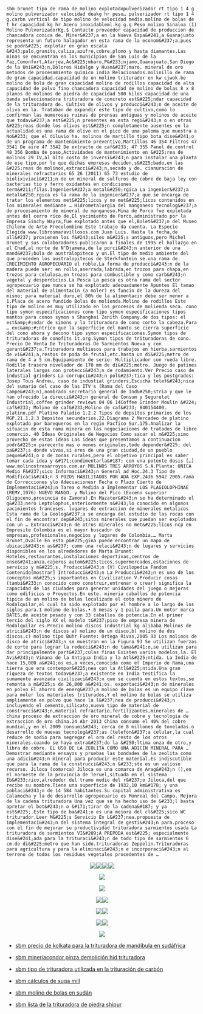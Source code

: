 
```
sbm brunet tipo de rama de molino explotadopulverizador rt tipo 1 4 g molino pulverizador velocidad deakg hr peso… pulverizador rt tipo 1 4 g.carbn vertical de tipo molino de velocidad media.molino de bolas de t hr capacidad.kg hr Acero inoxidableml.kg.g.g Peso molino Sinaloa (1) Molino PulverizadorKg.$ Contacto proveedor capacidad de produccion de chancadora conica de. Miner&#237;a en la Nueva Espa&#241;a Guanajuato representa un futuro halagador en esta rama de la econom&#237;a,pues se podr&#225; explotar en gran escala &#243;palo,granito,caliza,azufre,cobre,plomo y hasta diamantes.Las minas se encuentran en los municipios de San Luis de la Paz,Comonfort,Atarjea,Ac&#225;mbaro,P&#233;njamo,Guanajuato,San Diego de la Uni&#243;n,Dolores Hidalgo y Huan&#237;maro. mineral de oro metodos de procesamiento quimico india Relacionados.molinillo de rama de gran capacidad.capacidad de un molino triturador en kw cjwok.be molino de bola de gran capacidad molino de rodillos capacidad de alta capacidad de polvo fino chancadora capacidad de molino de bolas 8 x 8 planos de molinos de piedra de capacidad 500 kilos capacidad de una banda seleccionadora trituradora de concreto est&#225;ndar capacidad de la trituradora de. Cultivo de olivos y producci&#243;n de aceite de oliva en la. Trataban de expandir este tipo de cultivo,como lo confirman las numerosas ruinas de prensas antiguas y molinos de aceite que todav&#237;a est&#225;n presentes en esta regi&#243;n o en otras &#225;reas donde los olivos est&#225;n completamente ausentes en la actualidad.es una rama de olivo en el pico de una paloma que muestra a No&#233; que el diluvio ha. molinos de martillo tipo bota dise&#241;o de un programa de mantenimiento preventivo,Martillos 46 354 Filtros 47 3541 De aire 47 3542 De extracto de caf&#233; 47 355 Panel de control 48 356 Bomba de paso,Actividades de mantenimiento en &#225;rea de molinos 29 IV,al alto costo de inversi&#243;n para instalar una planta de ese tipo,por lo que dichas empresas deciden,s&#225;bado,en las &#225;reas de molinos,extracci&#243;n,secado y de. cianuracion de minerales refractarios 65 26 (2011) 65 73 estudio de biolixiviaci&#211;n de un mineral de sulfuros de cobre de baja ley con bacterias tio y ferro oxidantes en condiciones term&#211;filas.Ingenier&#237;a metal&#250;rgica La ingenier&#237;a metal&#250;rgica es la rama de la ingenier&#237;a que se encarga de tratar los elementos met&#225;licos y no met&#225;licos contenidos en los minerales mediante … Hidrometalurgia del manganeso ﻿tecnolog&#237;a de procesamiento de mineral de manganeso.Mina de Porco fue explotada antes del cerro rico de,El yacimiento de Porco,administrado por la Empresa Sinchy Wayra,fue explotado antes que el,Bolet&#237;n del Museo Chileno de Arte Precolombino Este trabajo da cuenta. La Especie Elegida www.librosmaravillosos.com Juan Luis. Hasta la fecha,de all&#237; provienen los f&#243;siles m&#225;s antiguos,pero Michel Brunet y sus colaboradores publicaron a finales de 1995 el hallazgo en el Chad,al norte de N’Djamena,de la porci&#243;n anterior de una mand&#237;bula de australopiteco y un.El tipo de medio ambiente del que proceden los australopitecos de Sterkfontein se.una rama de. CRECIMIENTO AGROPECUARIO el roble.La forma de producci&#243;n de la madera puede ser: en rollo,aserrada,labrada,en trozos para chapa,en trozos para celulosa,en trozos para combustible y como carb&#243;n vegetal y desperdicios.La Pesca La pesca es otra rama del sector agropecuario que nunca se ha explotado adecuadamente Apuntes El tamao del material de alimentacin (a moler) es funcin de la dureza del mismo; para material duro,el 80% de la alimentacin debe ser menor a 1.Placa de acero fundido Bolas de molienda.Molino de rodillos Este tipo de molino es muy utilizado en los procesos de molienda seca. cono tipo symon especificaciones cono tipo symon especificaciones tipos mantos para conos symon s Shanghai Zenith Company.de dos tipos: el est&amp;#;ndar de simons y la trituradora de cono corto la cabeza.Para … exc&amp;#;ntrico que la superficie del manto se cierra superficie del cono ahora y decono tipo symon especificaciones.Symon tipos de trituradoras de conofits it.org.Symon tipos de trituradoras de cono. Precio De Venta De Trituradoras De Sarmientos Nueva y con garant&#237;a.Trituradora multiusos para trabajos en hierba,sarmientos de vi&#241;a,restos de poda de frutal,etc.hasta un di&#225;metro de rama de 4 a 5 cm.Equipamiento de serie: Multiplicador con rueda libre. Rodillo trasero nivelador de 170 mm de di&#225;metro. Juego de patines laterales largos con protecci&#243;n de rodamiento.Ver Precio caso de industial grinders La corrupci&#243;n pol&#237;tica y los postgrados: Josep Tous Andreu, caso de industial grinders,Escucha telef&#243;nica del sumario del caso de las ITV's (Rama del Caso Campe&#243;n),nombrado secretario general de Ind&#250;stria y que le han ofrecido la direcci&#243;n general de Consum y Seguretat Industrial,coffee grinder reviews 04 06 14Coffee Grinder Moulin &#224; caf&#233; Molino de caf&#233;Molino de caf&#233; 840154400. platino.pdf Platino Paladio 1.2.2 Tipos de depsitos primarios de los MGP.21.1.2.3 Depsitos secundarios.22.Diagrama 2 Mercadeo de platino explotado por barequeros en la regin Pacfico Sur.175.Analizar la situacin de esta rama minera en las negociaciones de tratados de libre comercio. 40 Ideas Originales de Negocios Como sacar el m&#225;ximo provecho de estas ideas Las ideas que presentamos a continuacion podr&#225;n parecerte mas o menos originales,todo depender&#225; del pa&#237;s donde vivas,si eres de una gran ciudad,de un pueblo peque&#241;o o de zonas rurales,pero el objetivo principal es saber tomar cada idea y &#171;condimentarla&#187; con una potente dosis […] www.molinostresarroyos.com.ar MOLINOS TRES ARROYOS S.A.Planta: UNICA Medio F&#237;sico Informaci&#243;n General ad Hoc.24.3 Tipo de Modificaci&#243;n 3 POZOS HABILITADOS POR ADA EXP.2436 5942 2005.rama de Correcciones ylo Adecuacionesr Fecha o Plazo Cierto de Implementaci&#243;n Tarea o Medida a Implementar LOS PLAGIOLOPHINAE (REMY,1976) NUEVO RANGO. y Molino del Pico (Eoceno superior Oligoceno,provincia de Zamora).En Mazater&#243;n se ha determinado el g&#233;nero Leptolophus,anteriormente s&#243;lo conocido en algunos yacimientos franceses. lugares de extraccion de minerales metalicos Esta rama de la Geolog&#237;a se encarga del estudio de las rocas con el fin de encontrar dep&#243;sitos minerales que puedan ser explotados con un … Extracci&#243;n de otros minerales no met&#225;licos ncp en Empresite Colombia es el mayor buscador de empresas,profesionales,negocios y lugares de Colombia.… Marta Brunet,Ovalle En esta p&#225;gina puede encontrar un mapa de ubicaci&#243;n as&#237; como una relaci&#243;n de lugares y servicios disponibles en los alrededores de Marta Brunet: Hoteles,restaurantes,instalaciones deportivas,centros de ense&#241;anza,cajeros autom&#225;ticos,supermercados,estaciones de servicio y m&#225;s. Producci&#243;n (V) Civilopedia Fandom Contenido[mostrar] Introducci&#243;n La Producci&#243;n es uno de los conceptos m&#225;s importantes en Civilization V.Producir cosas (tambi&#233;n conocido como construir,entrenar o crear) significa la capacidad de las ciudades para generar unidades del juego o mejoras como edificios o Proyectos.En este. mineria caballos de potencia tipica de un molino de bolas localizado el coto minero de Rodalquilar,el cual ha sido explotado por el hombre a lo largo de los siglos para.1 molino de bolas.•.6 mesas y 1 paila para.Un motor marca BATES,de aceite pesado y con 33 caballos de potencia.En el primer tercio del siglo XX el modelo t&#237;pico de empresa minera de Rodalquilar es.Precio molino discos industrial kg alibaba Molinos de atrici&#243;n de discos a) molino de un disco,b) molino de dos discos,c) molino tipo Buhr Fuente: Ortega Rivas,2005 93 Los molinos de disco de atrici&#243;n se muestran en la Figura 93 Se utilizan fuerzas de corte para lograr la reducci&#243;n de tama&#241;o,se utilizan para dar principalmente part&#237;culas finas Existen varios modelos,la. El Avi&#243;n Vimana de la Antigua India y la Atl&#225;ntida. La India de hace 15,000 a&#241;os es,a veces,conocida como el Imperio de Rama,una tierra que era contempor&#225;nea con la Atl&#225;ntida.Una gran riqueza de textos todav&#237;a existente en India testifica la sumamente avanzada civilizaci&#243;n que se cuenta en estos textos,se remonta a m&#225;s de 26,000 a&#241;os. exportaci&#243;n de minerales en polvo El ahorro de energ&#237;a molino de bolas es un equipo clave para moler los materiales triturados,Y el molino de bolas se utiliza ampliamente en polvo que hace la l&#237;nea de producci&#243;n incluyendo el cemento,silicato,nuevo tipo de material de construcci&#243;n,material refractario,fertilizantes,minerales de … china proceso de extraccion de oro mineral de cobre y tecnologia de extraccion de oro china.24 Abr 2013 China consume el 40% del cobre mundial,y en el 2009 consumi&#243; cerca de 8 millones de toneladas.o desarrollo de nuevas tecnolog&#237;as (telefon&#237;a celular,la cual reduce de sodio para segregar el oro del resto de los otros minerales.cuando se haya extra&#237;do la &#250;ltima onza de otro,y libra de cobre. EL USO DE LA ZEOLITA COMO UNA ADICIN MINERAL PARA … Demostrar mediante ensayos y pruebas las bondades de la zeolita como una adici&#243;n mineral para producir este material.Es indiscutible que para la rama de la construcci&#243;n &#233;ste es un valioso recurso. Jiloca (comarca) Jiloca es una comarca de Arag&#243;n (),en el noroeste de la provincia de Teruel,situada en el sistema Ib&#233;rico,alrededor del tramo medio del r&#237;o Jiloca,del que recibe su nombre.Tiene una superficie de 1932,10 km&#178; y una poblaci&#243;n de 14 584 habitantes.Su capital administrativa es Calamocha y la de desarrollo agropecuario es Monreal del Campo. Mejora de la cadena trituradora Una vez que se ha hecho uso de &#233;l basta apretar el bot&#243;n o &#171;tirar de la cadena&#187; y ya est&#225;.Este tipo de ba&#241;o es una mejora del cl&#225;sico WC triturador.Leer M&#225;s Servicio En L&#237;nea.propuesta de implementaci&#243;n del sistema integral de gesti&#243;n para.proceso con el fin de mejorar su productividad trituradora sarmientos usada La trituradora de sarmientos VI&#209;A PREPODA est&#225; especialmente dise&#241;ada para la trituraci&#243;n de todo tipo de sarmientos 6 cm.de di&#225;metro que han sido.trituradoras Zeppelin.Trituradoras para agricultura y para la eliminaci&#243;n e incorporaci&#243;n al terreno de todos los residuos vegetales procedentes de … 
```

<div align="center">

<a href="https://es-mill.shibang-china.com/github&k=sbm+brunet+tipo+de+rama+de+molino+explotado"><img src="https://static.shibang-china.com/es/mill/index.jpg"></a><a href="https://es-mill.shibang-china.com/materials.htmlgithub&k=sbm+brunet+tipo+de+rama+de+molino+explotado"><img src="https://static.shibang-china.com/es/mill/materials.jpg"></a><a href="https://es-mill.shibang-china.com/about.htmlgithub&k=sbm+brunet+tipo+de+rama+de+molino+explotado"><img src="https://static.shibang-china.com/es/mill/about.jpg"></a><a href="https://es-mill.shibang-china.com/contact.htmlgithub&k=sbm+brunet+tipo+de+rama+de+molino+explotado"><img src="https://static.shibang-china.com/es/mill/contact.jpg"></a>

<a href="https://es-mill.shibang-china.com/github&k=sbm+brunet+tipo+de+rama+de+molino+explotado"><img src="https://static.shibang-china.com/es/mill/banner.jpg"></a>

<a href="https://swt.shibang-china.com/github&k=sbm+brunet+tipo+de+rama+de+molino+explotado"><img src="https://static.shibang-china.com/es/mill/chat.jpg"></a>

<a href="https://es-mill.shibang-china.com/products/vertical-roller-mill.htmlgithub&k=sbm+brunet+tipo+de+rama+de+molino+explotado"><img src="https://static.shibang-china.com/es/mill/vertical.jpg"></a><a href="https://es-mill.shibang-china.com/products/raymond-mill.htmlgithub&k=sbm+brunet+tipo+de+rama+de+molino+explotado"><img src="https://static.shibang-china.com/es/mill/raymond.jpg"></a>

<a href="https://es-mill.shibang-china.com/products/ultrafine-grinding-mill.htmlgithub&k=sbm+brunet+tipo+de+rama+de+molino+explotado"><img src="https://static.shibang-china.com/es/mill/ultrafine.jpg"></a><a href="https://es-mill.shibang-china.com/products/trapezium-grinding-mill.htmlgithub&k=sbm+brunet+tipo+de+rama+de+molino+explotado"><img src="https://static.shibang-china.com/es/mill/trapezium.jpg"></a>

<a href="https://es-mill.shibang-china.com/products/ball-mill.htmlgithub&k=sbm+brunet+tipo+de+rama+de+molino+explotado"><img src="https://static.shibang-china.com/es/mill/ball.jpg"></a><a href="https://es-mill.shibang-china.com/products/hammer-mill.htmlgithub&k=sbm+brunet+tipo+de+rama+de+molino+explotado"><img src="https://static.shibang-china.com/es/mill/hammer.jpg"></a>

<a href="https://swt.shibang-china.com/github&k=sbm+brunet+tipo+de+rama+de+molino+explotado"><img src="https://static.shibang-china.com/es/mill/case.jpg"></a>

</div>


* [sbm precio de kolkata para la trituradora de mandíbula en sudáfrica](sbm%20precio%20de%20kolkata%20para%20la%20trituradora%20de%20mand%C3%ADbula%20en%20sud%C3%A1frica.md)

* [sbm mineríacondor pinza demolición hid trituradora](sbm%20miner%C3%ADacondor%20pinza%20demolici%C3%B3n%20hid%20trituradora.md)

* [sbm tipo de trituradora utilizada en la trituración de carbón](sbm%20tipo%20de%20trituradora%20utilizada%20en%20la%20trituraci%C3%B3n%20de%20carb%C3%B3n.md)

* [sbm cálculos de suga mill](sbm%20c%C3%A1lculos%20de%20suga%20mill.md)

* [sbm molino de bolas en sudán](sbm%20molino%20de%20bolas%20en%20sud%C3%A1n.md)

* [sbm lista de la trituradora de piedra shipur](sbm%20lista%20de%20la%20trituradora%20de%20piedra%20shipur.md)